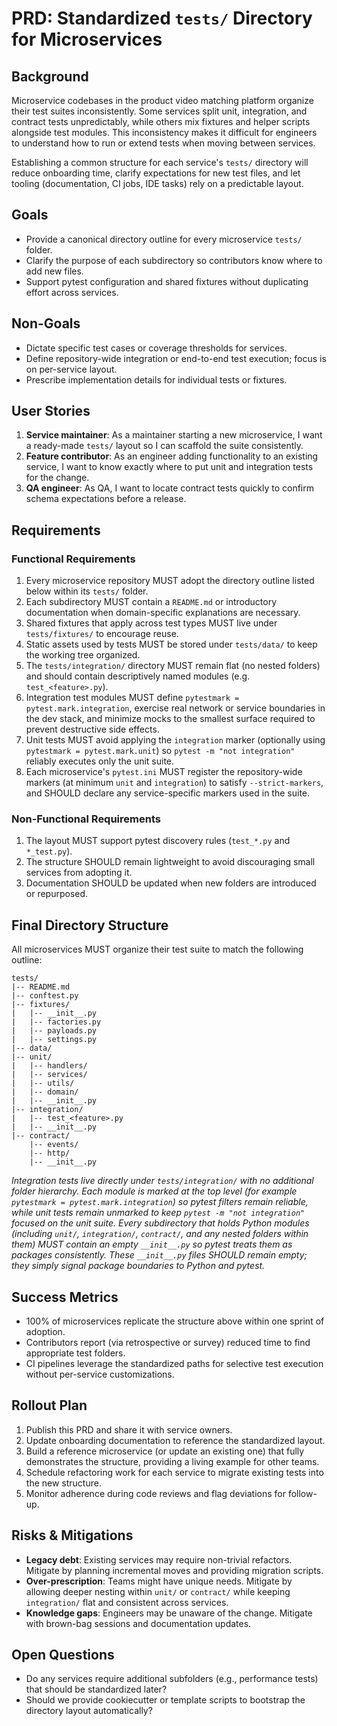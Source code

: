 # PRD: Standardized `tests/` Directory for Microservices

## Background
Microservice codebases in the product video matching platform organize their test suites inconsistently. Some services split unit, integration, and contract tests unpredictably, while others mix fixtures and helper scripts alongside test modules. This inconsistency makes it difficult for engineers to understand how to run or extend tests when moving between services.

Establishing a common structure for each service's `tests/` directory will reduce onboarding time, clarify expectations for new test files, and let tooling (documentation, CI jobs, IDE tasks) rely on a predictable layout.

## Goals
- Provide a canonical directory outline for every microservice `tests/` folder.
- Clarify the purpose of each subdirectory so contributors know where to add new files.
- Support pytest configuration and shared fixtures without duplicating effort across services.

## Non-Goals
- Dictate specific test cases or coverage thresholds for services.
- Define repository-wide integration or end-to-end test execution; focus is on per-service layout.
- Prescribe implementation details for individual tests or fixtures.

## User Stories
1. **Service maintainer**: As a maintainer starting a new microservice, I want a ready-made `tests/` layout so I can scaffold the suite consistently.
2. **Feature contributor**: As an engineer adding functionality to an existing service, I want to know exactly where to put unit and integration tests for the change.
3. **QA engineer**: As QA, I want to locate contract tests quickly to confirm schema expectations before a release.

## Requirements
### Functional Requirements
1. Every microservice repository MUST adopt the directory outline listed below within its `tests/` folder.
2. Each subdirectory MUST contain a `README.md` or introductory documentation when domain-specific explanations are necessary.
3. Shared fixtures that apply across test types MUST live under `tests/fixtures/` to encourage reuse.
4. Static assets used by tests MUST be stored under `tests/data/` to keep the working tree organized.
5. The `tests/integration/` directory MUST remain flat (no nested folders) and should contain descriptively named modules (e.g. `test_<feature>.py`).
6. Integration test modules MUST define `pytestmark = pytest.mark.integration`, exercise real network or service boundaries in the dev stack, and minimize mocks to the smallest surface required to prevent destructive side effects.
7. Unit tests MUST avoid applying the `integration` marker (optionally using `pytestmark = pytest.mark.unit`) so `pytest -m "not integration"` reliably executes only the unit suite.
8. Each microservice's `pytest.ini` MUST register the repository-wide markers (at minimum `unit` and `integration`) to satisfy `--strict-markers`, and SHOULD declare any service-specific markers used in the suite.

### Non-Functional Requirements
1. The layout MUST support pytest discovery rules (`test_*.py` and `*_test.py`).
2. The structure SHOULD remain lightweight to avoid discouraging small services from adopting it.
3. Documentation SHOULD be updated when new folders are introduced or repurposed.

## Final Directory Structure
All microservices MUST organize their test suite to match the following outline:

```
tests/
|-- README.md
|-- conftest.py
|-- fixtures/
|   |-- __init__.py
|   |-- factories.py
|   |-- payloads.py
|   |-- settings.py
|-- data/
|-- unit/
|   |-- handlers/
|   |-- services/
|   |-- utils/
|   |-- domain/
|   |-- __init__.py
|-- integration/
|   |-- test_<feature>.py
|   |-- __init__.py
|-- contract/
    |-- events/
    |-- http/
    |-- __init__.py
```

*Integration tests live directly under `tests/integration/` with no additional folder hierarchy. Each module is marked at the top level (for example `pytestmark = pytest.mark.integration`) so pytest filters remain reliable, while unit tests remain unmarked to keep `pytest -m "not integration"` focused on the unit suite. Every subdirectory that holds Python modules (including `unit/`, `integration/`, `contract/`, and any nested folders within them) MUST contain an empty `__init__.py` so pytest treats them as packages consistently. These `__init__.py` files SHOULD remain empty; they simply signal package boundaries to Python and pytest.*

## Success Metrics
- 100% of microservices replicate the structure above within one sprint of adoption.
- Contributors report (via retrospective or survey) reduced time to find appropriate test folders.
- CI pipelines leverage the standardized paths for selective test execution without per-service customizations.

## Rollout Plan
1. Publish this PRD and share it with service owners.
2. Update onboarding documentation to reference the standardized layout.
3. Build a reference microservice (or update an existing one) that fully demonstrates the structure, providing a living example for other teams.
4. Schedule refactoring work for each service to migrate existing tests into the new structure.
5. Monitor adherence during code reviews and flag deviations for follow-up.

## Risks & Mitigations
- **Legacy debt**: Existing services may require non-trivial refactors. Mitigate by planning incremental moves and providing migration scripts.
- **Over-prescription**: Teams might have unique needs. Mitigate by allowing deeper nesting within `unit/` or `contract/` while keeping `integration/` flat and consistent across services.
- **Knowledge gaps**: Engineers may be unaware of the change. Mitigate with brown-bag sessions and documentation updates.

## Open Questions
- Do any services require additional subfolders (e.g., performance tests) that should be standardized later?
- Should we provide cookiecutter or template scripts to bootstrap the directory layout automatically?

